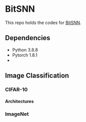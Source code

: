 # BitSNN
This repo holds the codes for [BitSNN](https://doi.org/10.1109/TCDS.2024.3383428).

## Dependencies
* Python 3.8.8
* Pytorch 1.8.1
* 
## Image Classification

### CIFAR-10

#### Architectures


#### 

### ImageNet

#### 

####




